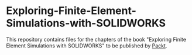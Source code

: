 # Exploring-Finite-Element-Simulations-with-SOLIDWORKS
This repository contains files for the chapters of the book "Exploring Finite Element Simulations with SOLIDWORKS" to be published by [Packt](https://www.packtpub.com/).
